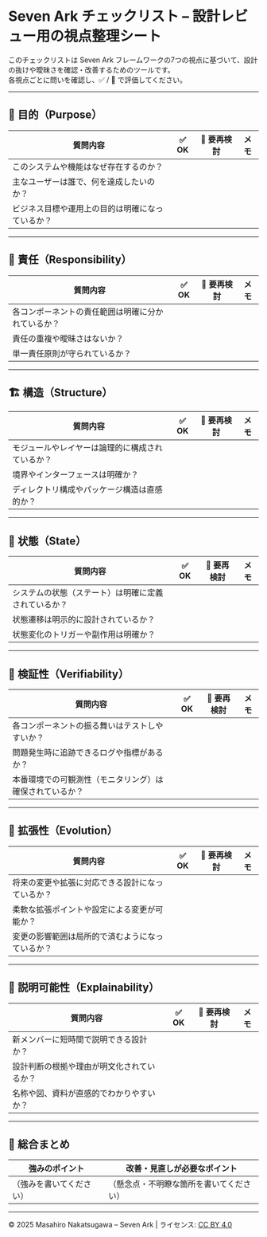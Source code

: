 # Seven Ark チェックリスト – 設計レビュー用の視点整理シート

このチェックリストは Seven Ark フレームワークの7つの視点に基づいて、設計の抜けや曖昧さを確認・改善するためのツールです。  
各視点ごとに問いを確認し、✅ / 🚧 で評価してください。

---

## 🎯 目的（Purpose）

| 質問内容                                                | ✅ OK | 🚧 要再検討 | メモ |
|---------------------------------------------------------|--------|--------------|------|
| このシステムや機能はなぜ存在するのか？                 |        |              |      |
| 主なユーザーは誰で、何を達成したいのか？               |        |              |      |
| ビジネス目標や運用上の目的は明確になっているか？       |        |              |      |

---

## 🧩 責任（Responsibility）

| 質問内容                                                | ✅ OK | 🚧 要再検討 | メモ |
|---------------------------------------------------------|--------|--------------|------|
| 各コンポーネントの責任範囲は明確に分かれているか？     |        |              |      |
| 責任の重複や曖昧さはないか？                           |        |              |      |
| 単一責任原則が守られているか？                         |        |              |      |

---

## 🏗 構造（Structure）

| 質問内容                                                | ✅ OK | 🚧 要再検討 | メモ |
|---------------------------------------------------------|--------|--------------|------|
| モジュールやレイヤーは論理的に構成されているか？       |        |              |      |
| 境界やインターフェースは明確か？                       |        |              |      |
| ディレクトリ構成やパッケージ構造は直感的か？           |        |              |      |

---

## 🔁 状態（State）

| 質問内容                                                | ✅ OK | 🚧 要再検討 | メモ |
|---------------------------------------------------------|--------|--------------|------|
| システムの状態（ステート）は明確に定義されているか？   |        |              |      |
| 状態遷移は明示的に設計されているか？                   |        |              |      |
| 状態変化のトリガーや副作用は明確か？                   |        |              |      |

---

## 🧪 検証性（Verifiability）

| 質問内容                                                | ✅ OK | 🚧 要再検討 | メモ |
|---------------------------------------------------------|--------|--------------|------|
| 各コンポーネントの振る舞いはテストしやすいか？         |        |              |      |
| 問題発生時に追跡できるログや指標があるか？             |        |              |      |
| 本番環境での可観測性（モニタリング）は確保されているか？|       |              |      |

---

## 🔄 拡張性（Evolution）

| 質問内容                                                | ✅ OK | 🚧 要再検討 | メモ |
|---------------------------------------------------------|--------|--------------|------|
| 将来の変更や拡張に対応できる設計になっているか？       |        |              |      |
| 柔軟な拡張ポイントや設定による変更が可能か？           |        |              |      |
| 変更の影響範囲は局所的で済むようになっているか？       |        |              |      |

---

## 🧠 説明可能性（Explainability）

| 質問内容                                                | ✅ OK | 🚧 要再検討 | メモ |
|---------------------------------------------------------|--------|--------------|------|
| 新メンバーに短時間で説明できる設計か？                 |        |              |      |
| 設計判断の根拠や理由が明文化されているか？             |        |              |      |
| 名称や図、資料が直感的でわかりやすいか？               |        |              |      |

---

## 🧾 総合まとめ

| 強みのポイント                         | 改善・見直しが必要なポイント         |
|--------------------------------------|--------------------------------------|
|（強みを書いてください）              |（懸念点・不明瞭な箇所を書いてください）|

---

© 2025 Masahiro Nakatsugawa – Seven Ark | ライセンス: [CC BY 4.0](https://creativecommons.org/licenses/by/4.0/deed.ja)
